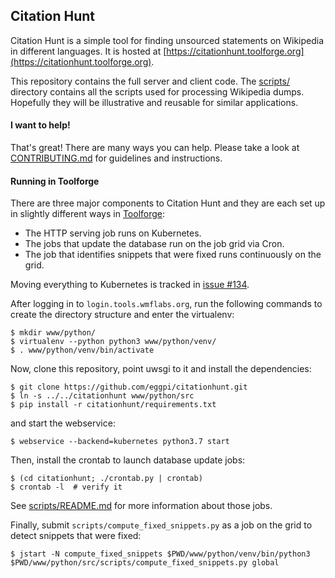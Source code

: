## Citation Hunt

Citation Hunt is a simple tool for finding unsourced statements on
Wikipedia in different languages. It is hosted at
[https://citationhunt.toolforge.org](https://citationhunt.toolforge.org).

This repository contains the full server and client code. The
[scripts/](https://github.com/eggpi/citationhunt/tree/master/scripts)
directory contains all the scripts used for processing Wikipedia dumps.
Hopefully they will be illustrative and reusable for similar applications.

#### I want to help!

That's great! There are many ways you can help. Please take a look at
[CONTRIBUTING.md](https://github.com/eggpi/citationhunt/blob/master/CONTRIBUTING.md)
for guidelines and instructions.

#### Running in Toolforge

There are three major components to Citation Hunt and they are each set up in
slightly different ways in
[Toolforge](https://wikitech.wikimedia.org/wiki/Help:Toolforge):

* The HTTP serving job runs on Kubernetes.
* The jobs that update the database run on the job grid via Cron.
* The job that identifies snippets that were fixed runs continuously on the
  grid.

Moving everything to Kubernetes is tracked in [issue #134](https://github.com/eggpi/citationhunt/issues/134).

After logging in to `login.tools.wmflabs.org`, run the following commands to
create the directory structure and enter the virtualenv:

```
$ mkdir www/python/
$ virtualenv --python python3 www/python/venv/
$ . www/python/venv/bin/activate
```

Now, clone this repository, point uwsgi to it and install the dependencies:

```
$ git clone https://github.com/eggpi/citationhunt.git
$ ln -s ../../citationhunt www/python/src
$ pip install -r citationhunt/requirements.txt
```

and start the webservice:

```
$ webservice --backend=kubernetes python3.7 start
```

Then, install the crontab to launch database update jobs:

```
$ (cd citationhunt; ./crontab.py | crontab)
$ crontab -l  # verify it
```

See [scripts/README.md](https://github.com/eggpi/citationhunt/blob/master/scripts/README.md)
for more information about those jobs.

Finally, submit `scripts/compute_fixed_snippets.py` as a job on the grid to
detect snippets that were fixed:

```
$ jstart -N compute_fixed_snippets $PWD/www/python/venv/bin/python3 $PWD/www/python/src/scripts/compute_fixed_snippets.py global
```
